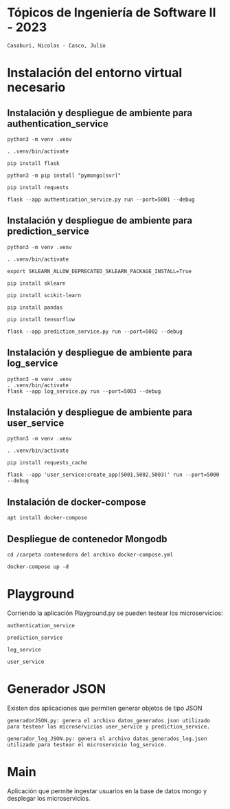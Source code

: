 # Tópicos de Ingeniería de Software II - 2023

    Casaburi, Nicolas - Casco, Julio

# Instalación del entorno virtual necesario

## Instalación y despliegue de ambiente para authentication_service

    python3 -m venv .venv

    . .venv/bin/activate
   
    pip install flask
   
    python3 -m pip install "pymongo[svr]"
   
    pip install requests
   
    flask --app authentication_service.py run --port=5001 --debug
   


## Instalación y despliegue de ambiente para prediction_service
   
    python3 -m venv .venv
   
    . .venv/bin/activate
   
    export SKLEARN_ALLOW_DEPRECATED_SKLEARN_PACKAGE_INSTALL=True
   
    pip install sklearn
   
    pip install scikit-learn
   
    pip install pandas
   
    pip install tensorflow
   
    flask --app prediction_service.py run --port=5002 --debug


## Instalación y despliegue de ambiente para log_service

    python3 -m venv .venv
    . .venv/bin/activate
    flask --app log_service.py run --port=5003 --debug


## Instalación y despliegue de ambiente para user_service

    python3 -m venv .venv

    . .venv/bin/activate

    pip install requests_cache

    flask --app 'user_service:create_app(5001,5002,5003)' run --port=5000 --debug



## Instalación de docker-compose

    apt install docker-compose


## Despliegue de contenedor Mongodb

    cd /carpeta contenedora del archivo docker-compose.yml

    docker-compose up -d

# Playground

Corriendo la aplicación Playground.py se pueden testear los microservicios:

    authentication_service

    prediction_service

    log_service

    user_service

# Generador JSON

Existen dos aplicaciones que permiten generar objetos de tipo JSON

    generadorJSON.py: genera el archivo datos_generados.json utilizado para testear los microservicios user_service y prediction_service.

    generador_log_JSON.py: genera el archivo datos_generados_log.json utilizado para testear el microservicio log_service.

# Main

Aplicación que permite ingestar usuarios en la base de datos mongo y desplegar los microservicios.